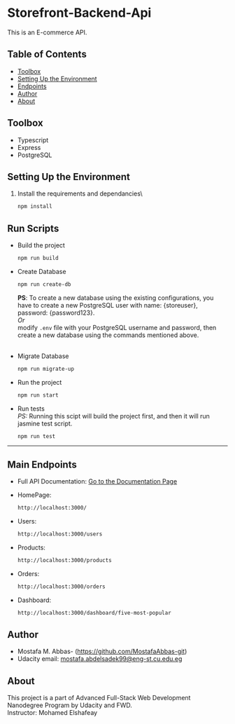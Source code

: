 # Storefront-Backend-Api

This is an E-commerce API.

## Table of Contents

- [Toolbox](#toolbox)
- [Setting Up the Environment](#setting-up-the-environment)
- [Endpoints ](#endpoints)
- [Author](#Author)
- [About](#about)

## Toolbox

- Typescript
- Express
- PostgreSQL

## Setting Up the Environment

1. Install the requirements and dependancies\

   ```sh
   npm install
   ```

## Run Scripts

- Build the project

  ```sh
  npm run build
  ```

- Create Database

  ```sh
  npm run create-db
  ```

  **PS**: To create a new database using the existing configurations, you have to create a new PostgreSQL user with name: {storeuser}, password: {password123}.<br>
  _Or_ <br>
  modify `.env` file with your PostgreSQL username and password, then create a new database using the commands mentioned above.
  <br><br/>

- Migrate Database

  ```sh
  npm run migrate-up
  ```

- Run the project

  ```sh
  npm run start
  ```

- Run tests\
   _PS:_ Running this scipt will build the project first, and then it will run jasmine test script.
  ```sh
  npm run test
  ```

---

## Main Endpoints

- Full API Documentation:
  [Go to the Documentation Page](https://documenter.getpostman.com/view/14046968/UyxjFmBM#65ae3ab3-93b2-4b06-8b73-ebe5079bc80b)

- HomePage:

  ```sh
  http://localhost:3000/
  ```

- Users:
  ```sh
  http://localhost:3000/users
  ```
- Products:
  ```sh
  http://localhost:3000/products
  ```
- Orders:

  ```sh
  http://localhost:3000/orders
  ```

- Dashboard:
  ```sh
  http://localhost:3000/dashboard/five-most-popular
  ```

## Author

- Mostafa M. Abbas- (https://github.com/MostafaAbbas-git)
- Udacity email: mostafa.abdelsadek99@eng-st.cu.edu.eg

## About

This project is a part of Advanced Full-Stack Web Development Nanodegree Program by Udacity and FWD.\
Instructor: Mohamed Elshafeay
